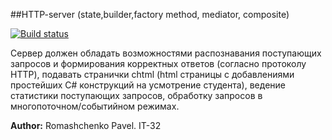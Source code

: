 ##HTTP-server (state,builder,factory method, mediator, composite)

[![Build status](https://ci.appveyor.com/api/projects/status/nw1a12wp1m73qu2u?svg=true)](https://ci.appveyor.com/project/Greenwood/http-server)

Сервер должен обладать возможностями распознавания поступающих запросов и формирования корректных ответов (согласно протоколу HTTP), подавать странички chtml (html страницы с добавлениями простейших C# конструкций на усмотрение студента), ведение статистики поступающих запросов, обработку запросов в многопоточном/событийном режимах.

**Author:** Romashchenko Pavel. IT-32 
